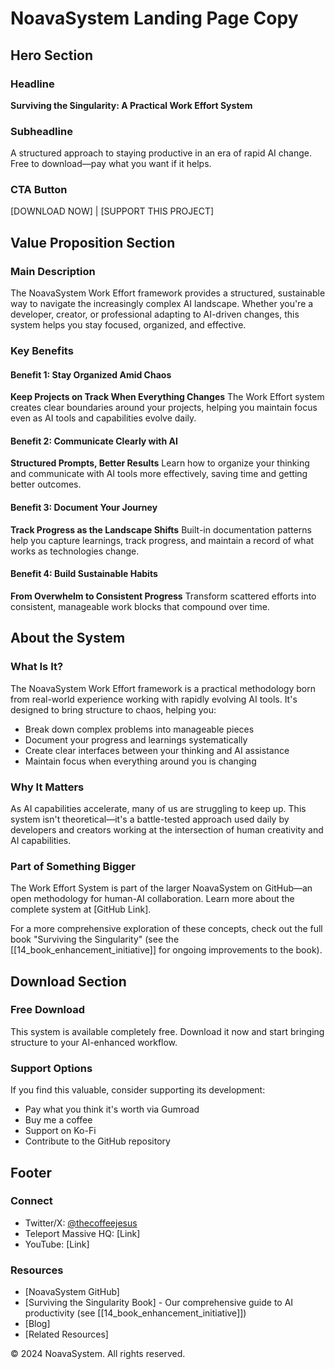 # NoavaSystem Landing Page Copy

## Hero Section

### Headline
**Surviving the Singularity: A Practical Work Effort System**

### Subheadline
A structured approach to staying productive in an era of rapid AI change. Free to download—pay what you want if it helps.

### CTA Button
[DOWNLOAD NOW] | [SUPPORT THIS PROJECT]

## Value Proposition Section

### Main Description
The NoavaSystem Work Effort framework provides a structured, sustainable way to navigate the increasingly complex AI landscape. Whether you're a developer, creator, or professional adapting to AI-driven changes, this system helps you stay focused, organized, and effective.

### Key Benefits

#### Benefit 1: Stay Organized Amid Chaos
**Keep Projects on Track When Everything Changes**
The Work Effort system creates clear boundaries around your projects, helping you maintain focus even as AI tools and capabilities evolve daily.

#### Benefit 2: Communicate Clearly with AI
**Structured Prompts, Better Results**
Learn how to organize your thinking and communicate with AI tools more effectively, saving time and getting better outcomes.

#### Benefit 3: Document Your Journey
**Track Progress as the Landscape Shifts**
Built-in documentation patterns help you capture learnings, track progress, and maintain a record of what works as technologies change.

#### Benefit 4: Build Sustainable Habits
**From Overwhelm to Consistent Progress**
Transform scattered efforts into consistent, manageable work blocks that compound over time.

## About the System

### What Is It?
The NoavaSystem Work Effort framework is a practical methodology born from real-world experience working with rapidly evolving AI tools. It's designed to bring structure to chaos, helping you:

- Break down complex problems into manageable pieces
- Document your progress and learnings systematically
- Create clear interfaces between your thinking and AI assistance
- Maintain focus when everything around you is changing

### Why It Matters
As AI capabilities accelerate, many of us are struggling to keep up. This system isn't theoretical—it's a battle-tested approach used daily by developers and creators working at the intersection of human creativity and AI capabilities.

### Part of Something Bigger
The Work Effort System is part of the larger NoavaSystem on GitHub—an open methodology for human-AI collaboration. Learn more about the complete system at [GitHub Link].

For a more comprehensive exploration of these concepts, check out the full book "Surviving the Singularity" (see the [[14_book_enhancement_initiative]] for ongoing improvements to the book).

## Download Section

### Free Download
This system is available completely free. Download it now and start bringing structure to your AI-enhanced workflow.

### Support Options
If you find this valuable, consider supporting its development:

- Pay what you think it's worth via Gumroad
- Buy me a coffee
- Support on Ko-Fi
- Contribute to the GitHub repository

## Footer

### Connect
- Twitter/X: [@thecoffeejesus](https://twitter.com/thecoffeejesus)
- Teleport Massive HQ: [Link]
- YouTube: [Link]

### Resources
- [NoavaSystem GitHub]
- [Surviving the Singularity Book] - Our comprehensive guide to AI productivity (see [[14_book_enhancement_initiative]])
- [Blog]
- [Related Resources]

© 2024 NoavaSystem. All rights reserved.